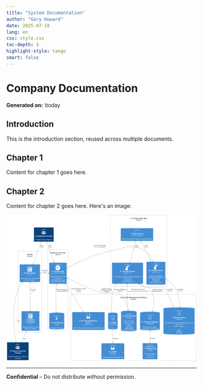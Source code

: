 ```yaml
---
title: "System Documentation"
author: "Gary Howard"
date: 2025-07-18
lang: en
css: style.css
toc-depth: 3
highlight-style: tango
smart: false
---
```

<!-- Begin include: /home/traap/bracco/sf90_dhf/includes/header.md -->
<!-- Custom Header -->
# Company Documentation
**Generated on:** \today

<!-- End include: /home/traap/bracco/sf90_dhf/includes/header.md -->
<!-- Begin include: /home/traap/bracco/sf90_dhf/includes/intro.md -->
## Introduction

This is the introduction section, reused across multiple documents.

<!-- End include: /home/traap/bracco/sf90_dhf/includes/intro.md -->
<!-- Begin include: /home/traap/bracco/sf90_dhf/chapters/chapter1.md -->
## Chapter 1

Content for chapter 1 goes here.


<!-- End include: /home/traap/bracco/sf90_dhf/chapters/chapter1.md -->
<!-- Begin include: /home/traap/bracco/sf90_dhf/chapters/chapter2.md -->
## Chapter 2

Content for chapter 2 goes here. Here's an image:

![Diagram](images/diagram.png)
<!-- End include: /home/traap/bracco/sf90_dhf/chapters/chapter2.md -->
<!-- Begin include: /home/traap/bracco/sf90_dhf/includes/footer.md -->
---

**Confidential** – Do not distribute without permission.

<!-- End include: /home/traap/bracco/sf90_dhf/includes/footer.md -->